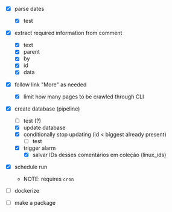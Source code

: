 - [x] parse dates
    - [x] test
- [x] extract required information from comment
    - [x] text
    - [x] parent
    - [x] by
    - [x] id
    - [x] data
- [x] follow link "More" as needed
  - [x] limit how many pages to be crawled through CLI
- [x] create database (pipeline)
    - [ ] test (?)
    - [x] update database
    - [x] conditionally stop updating (id < biggest already present)
        - [ ] test
    - [x] trigger alarm
        - [x] salvar IDs desses comentários em coleção (linux_ids)
- [x] schedule run
    - NOTE: requires `cron`
- [ ] dockerize
- [ ] make a package

